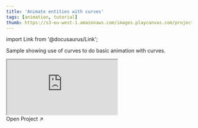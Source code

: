 ```yaml
---
title: 'Animate entities with curves'
tags: [animation, tutorial]
thumb: https://s3-eu-west-1.amazonaws.com/images.playcanvas.com/projects/12/438191/53A10A-image-75.jpg
---
```


import Link from '@docusaurus/Link';

Sample showing use of curves to do basic animation with curves.

<div className="iframe-container">
    <iframe src="https://playcanv.as/p/cp3OGFrJ/" title="Animate entities with curves" allow="camera; microphone; xr-spatial-tracking; fullscreen" allowfullscreen></iframe>
</div>

<Link to='https://playcanvas.com/project/438191/'>Open Project ↗</Link>
